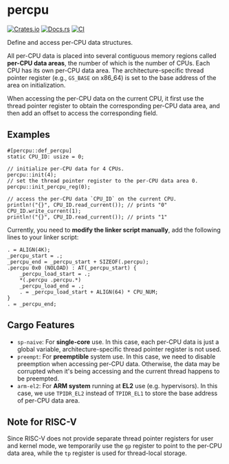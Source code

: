 # percpu

[![Crates.io](https://img.shields.io/crates/v/percpu)](https://crates.io/crates/percpu)
[![Docs.rs](https://docs.rs/percpu/badge.svg)](https://docs.rs/percpu)
[![CI](https://github.com/arceos-org/percpu/actions/workflows/ci.yml/badge.svg?branch=main)](https://github.com/arceos-org/percpu/actions/workflows/ci.yml)

Define and access per-CPU data structures.

All per-CPU data is placed into several contiguous memory regions called
**per-CPU data areas**, the number of which is the number of CPUs. Each CPU
has its own per-CPU data area. The architecture-specific thread pointer
register (e.g., `GS_BASE` on x86_64) is set to the base address of the area
on initialization.

When accessing the per-CPU data on the current CPU, it first use the thread
pointer register to obtain the corresponding per-CPU data area, and then add
an offset to access the corresponding field.

## Examples

```rust,no_run
#[percpu::def_percpu]
static CPU_ID: usize = 0;

// initialize per-CPU data for 4 CPUs.
percpu::init(4);
// set the thread pointer register to the per-CPU data area 0.
percpu::init_percpu_reg(0);

// access the per-CPU data `CPU_ID` on the current CPU.
println!("{}", CPU_ID.read_current()); // prints "0"
CPU_ID.write_current(1);
println!("{}", CPU_ID.read_current()); // prints "1"
```

Currently, you need to **modify the linker script manually**, add the following lines to your linker script:

```text,ignore
. = ALIGN(4K);
_percpu_start = .;
_percpu_end = _percpu_start + SIZEOF(.percpu);
.percpu 0x0 (NOLOAD) : AT(_percpu_start) {
    _percpu_load_start = .;
    *(.percpu .percpu.*)
    _percpu_load_end = .;
    . = _percpu_load_start + ALIGN(64) * CPU_NUM;
}
. = _percpu_end;
```

## Cargo Features

- `sp-naive`: For **single-core** use. In this case, each per-CPU data is
  just a global variable, architecture-specific thread pointer register is
  not used.
- `preempt`: For **preemptible** system use. In this case, we need to disable
  preemption when accessing per-CPU data. Otherwise, the data may be corrupted
  when it's being accessing and the current thread happens to be preempted.
- `arm-el2`: For **ARM system** running at **EL2** use (e.g. hypervisors).
  In this case, we use `TPIDR_EL2` instead of `TPIDR_EL1`
  to store the base address of per-CPU data area.

## Note for RISC-V

Since RISC-V does not provide separate thread pointer registers for user and
kernel mode, we temporarily use the `gp` register to point to the per-CPU data
area, while the `tp` register is used for thread-local storage.
